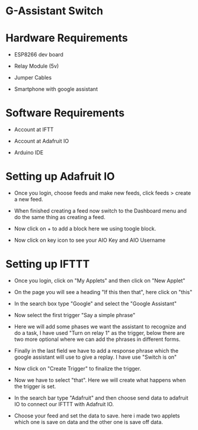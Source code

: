 # G-Assistant Switch

# Hardware Requirements
* ESP8266 dev board

* Relay Module (5v)

* Jumper Cables

* Smartphone with google assistant

# Software Requirements
* Account at IFTT 

* Account at Adafruit IO

* Arduino IDE

# Setting up Adafruit IO
* Once you login, choose feeds and make new feeds, click feeds > create a new feed. 

* When finished creating a feed now switch to the Dashboard menu and do the same thing as creating a feed.

* Now click on + to add a block here we using toogle block.

* Now click on key icon to see your AIO Key and AIO Username

# Setting up IFTTT
* Once you login, click on "My Applets" and then click on "New Applet"

* On the page you will see a heading "If this then that", here click on "this"

* In the search box type "Google" and select the "Google Assistant"

* Now select the first trigger "Say a simple phrase"

* Here we will add some phases we want the assistant to recognize and do a task, I have used "Turn on relay 1" as the trigger, below there are two more optional where we can add the phrases in different forms.

* Finally in the last field we have to add a response phrase which the google assistant will use to give a replay. I have use "Switch is on"

* Now click on "Create Trigger" to finalize the trigger.

* Now we have to select "that". Here we will create what happens when the trigger is set.

* In the search bar type "Adafruit" and then choose send data to adafruit IO to connect our IFTTT with Adafruit IO.

* Choose your feed and set the data to save. here i made two applets which one is save on data and the other one is save off data. 
